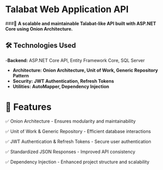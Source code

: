 # Talabat Web Application API  

###🚀 **A scalable and maintainable Talabat-like API built with ASP.NET Core using Onion Architecture.**  

## **🛠 Technologies Used**  
-**Backend:** ASP.NET Core API, Entity Framework Core, SQL Server  
- **Architecture:** **Onion Architecture, Unit of Work, Generic Repository Pattern**  
- **Security:** **JWT Authentication, Refresh Tokens**  
- **Utilities:** **AutoMapper, Dependency Injection**  
# 📌 Features  
✅ Onion Architecture - Ensures modularity and maintainability  

✅ Unit of Work & Generic Repository - Efficient database interactions  

✅ JWT Authentication & Refresh Tokens - Secure user authentication  

✅ Standardized JSON Responses - Improved API consistency  

✅ Dependency Injection - Enhanced project structure and scalability  
